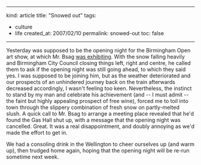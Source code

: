 -----
kind: article
title: "Snowed out"
tags:
- culture
- life
created_at: 2007/02/10
permalink: snowed-out
toc: false
-----

<p>Yesterday was supposed to be the opening night for the Birmingham Open art show, at which Mr. Bsag <a href="http://www.rousette.org.uk/blog/archives/making-an-exhibition-of-himself/">was exhibiting</a>. With the snow falling heavily and Birmingham City Council closing things left, right and centre, he called them to ask if the opening night was still going ahead, to which they said yes. I was supposed to be joining him, but as the weather deteriorated and our prospects of an unhindered journey back on the train afterwards decreased accordingly, I wasn't feeling too keen. Nevertheless, the instinct to stand by my man and celebrate his achievement (and -- I must admit -- the faint but highly appealing prospect of free wine), forced me to toil into town through the slippery combination of fresh snow on partly-melted slush. A quick call to Mr. Bsag to arrange a meeting place revealed that he'd found the Gas Hall shut up, with a message that the opening night was cancelled. Great. It was a real disappointment, and doubly annoying as we'd made the effort to get in.</p>

<p>We had a consoling drink in the Wellington to cheer ourselves up (and warm up), then trudged home again, hoping that the opening night will be re-run sometime next week.</p>



